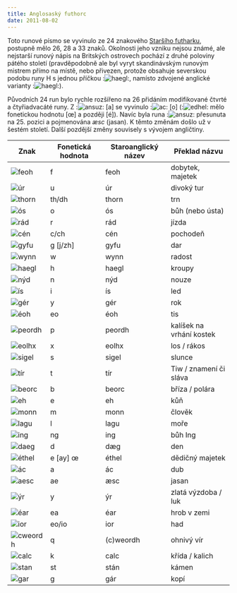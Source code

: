 ```yaml
---
title: Anglosaský futhorc
date: 2011-08-02
---
```


Toto runové písmo se vyvinulo ze 24 znakového [Staršího futharku](/runy), postupně mělo 26, 28 a 33 znaků. Okolnosti jeho vzniku nejsou známé, ale nejstarší runový nápis na Britských ostrovech pochází z druhé poloviny pátého století (pravděpodobně ale byl vyryt skandinávským runovým mistrem přímo na místě, nebo přivezen, protože obsahuje severskou podobu runy H s jednou příčkou :<img alt="haegl" src="/images/runy/anglosaxon-futhorc/h.png" />:, namísto zdvojené anglické varianty :![haegl](/images/runy/anglosaxon-futhorc/h2.png):).

Původních 24 run bylo rychle rozšířeno na 26 přidáním modifikované čtvrté a čtyřiadvacáté runy. Z :![ansuz](/images/runy/anglosaxon-futhorc/ae.png): \[a] se vyvinulo :![ac](/images/runy/anglosaxon-futhorc/a.png): \[o] (:![edhel](/images/runy/anglosaxon-futhorc/o.png): mělo fonetickou hodnotu \[œ] a později \[é]). Navíc byla runa :![ansuz](/images/runy/anglosaxon-futhorc/ae.png): přesunuta na 25\. pozici a pojmenována _æsc_ (jasan). K těmto změnám došlo už v šestém století. Další pozdější změny souvisely s vývojem angličtiny.

|Znak|Fonetická hodnota|Staroanglický název|Překlad názvu|
|--- |--- |--- |--- |
|![feoh](/images/runy/anglosaxon-futhorc/f.png)|f|feoh|dobytek, majetek|
|![úr](/images/runy/anglosaxon-futhorc/u.png)|u|úr|divoký tur|
|![thorn](/images/runy/anglosaxon-futhorc/th.png)|th/dh|thorn|trn|
|![ós](/images/runy/anglosaxon-futhorc/o.png)|o|ós|bůh (nebo ústa)|
|![rád](/images/runy/anglosaxon-futhorc/r.png)|r|rád|jízda|
|![cén](/images/runy/anglosaxon-futhorc/c.png)|c/ch|cén|pochodeň|
|![gyfu](/images/runy/anglosaxon-futhorc/g.png)|g [j/zh]|gyfu|dar|
|![wynn](/images/runy/anglosaxon-futhorc/w.png)|w|wynn|radost|
|![haegl](/images/runy/anglosaxon-futhorc/h.png)|h|haegl|kroupy|
|![nýd](/images/runy/anglosaxon-futhorc/n.png)|n|nýd|nouze|
|![ís](/images/runy/anglosaxon-futhorc/i.png)|i|ís|led|
|![gér](/images/runy/anglosaxon-futhorc/j.png)|y|gér|rok|
|![éoh](/images/runy/anglosaxon-futhorc/eo.png)|eo|éoh|tis|
|![peordh](/images/runy/anglosaxon-futhorc/p.png)|p|peordh|kalíšek na vrhání kostek|
|![eolhx](/images/runy/anglosaxon-futhorc/x.png)|x|eolhx|los / rákos|
|![sigel](/images/runy/anglosaxon-futhorc/s.png)|s|sigel|slunce|
|![tír](/images/runy/anglosaxon-futhorc/t.png)|t|tír|Tiw / znamení či sláva|
|![beorc](/images/runy/anglosaxon-futhorc/b.png)|b|beorc|bříza / polára|
|![eh](/images/runy/anglosaxon-futhorc/e.png)|e|eh|kůň|
|![monn](/images/runy/anglosaxon-futhorc/m.png)|m|monn|člověk|
|![lagu](/images/runy/anglosaxon-futhorc/l.png)|l|lagu|moře|
|![ing](/images/runy/anglosaxon-futhorc/ng.png)|ng|ing|bůh Ing|
|![daeg](/images/runy/anglosaxon-futhorc/d.png)|d|dæg|den|
|![éthel](/images/runy/anglosaxon-futhorc/oe.png)|e [ay] œ|éthel|dědičný majetek|
|![ác](/images/runy/anglosaxon-futhorc/a.png)|a|ác|dub|
|![aesc](/images/runy/anglosaxon-futhorc/ae.png)|ae|æsc|jasan|
|![ýr](/images/runy/anglosaxon-futhorc/y.png)|y|ýr|zlatá výzdoba / luk|
|![éar](/images/runy/anglosaxon-futhorc/ea.png)|ea|éar|hrob v zemi|
|![ior](/images/runy/anglosaxon-futhorc/ia.png)|eo/io|ior|had|
|![cweordh](/images/runy/anglosaxon-futhorc/cp.png)|q|(c)weordh|ohnivý vír|
|![calc](/images/runy/anglosaxon-futhorc/k.png)|k|calc|křída / kalich|
|![stan](/images/runy/anglosaxon-futhorc/st.png)|st|stán|kámen|
|![gar](/images/runy/anglosaxon-futhorc/gg.png)|g|gár|kopí|
